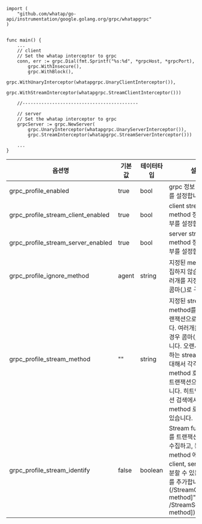 ```
import (
    "github.com/whatap/go-api/instrumentation/google.golang.org/grpc/whatapgrpc"
)


func main() {
    ...
    // client
    // Set the whatap interceptor to grpc
	conn, err := grpc.Dial(fmt.Sprintf("%s:%d", *grpcHost, *grpcPort),
	    grpc.WithInsecure(),
	    grpc.WithBlock(),
	    grpc.WithUnaryInterceptor(whatapgrpc.UnaryClientInterceptor()),
	    grpc.WithStreamInterceptor(whatapgrpc.StreamClientInterceptor()))
	    
	//-------------------------------------------
	
	// server
	// Set the whatap interceptor to grpc
	grpcServer := grpc.NewServer(
	    grpc.UnaryInterceptor(whatapgrpc.UnaryServerInterceptor()),
	    grpc.StreamInterceptor(whatapgrpc.StreamServerInterceptor()))
	    
	...
}
```

|옵션명| 기본값| 테이터타입| 설명|
|----|----|----|----|
|grpc_profile_enabled| true| bool| grpc 정보 수집여부를 설정합니다.
|grpc_profile_stream_client_enabled|true|bool|client stream method 정보 수집여부를 설정합니다.|
|grpc_profile_stream_server_enabled|true|bool|server stream method 정보 수집여부를 설정합니다.|
|grpc_profile_ignore_method|agent|string|지정된 method를 수집하지 않습니다.  여러개를 지정할 경우 콤마(,)로 구분합니다.|
|grpc_profile_stream_method|""|string|지정된 stream method를 별도의 트랜잭션으로 구성합니다.  여러개를 지정할 경우 콤마(,)로 구분합니다.  오랜시간 지속하는 stream 연결에 대해서 각각의 method 호출을 단독 트랜잭션으로 처리합니다.  히트맵, 트랜잭션 검색에서 full method 로 검색할 수 있습니다. |
|grpc_profile_stream_identify|false|boolean|Stream full method 를 트랜잭션 이름으로 수집하고,  동일한 full method 에 대해서 client, server를 구분할 수 있는 접두사를 추가합니다.  (/StreamClient/[full method]", /StreamServer/[full method])|
